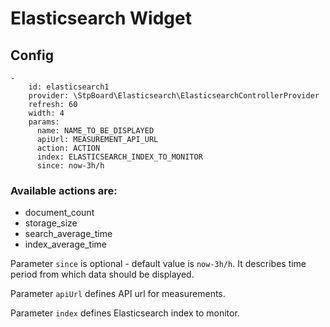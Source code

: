 # Elasticsearch Widget

## Config

```
-
    id: elasticsearch1
    provider: \StpBoard\Elasticsearch\ElasticsearchControllerProvider
    refresh: 60
    width: 4
    params:
      name: NAME_TO_BE_DISPLAYED
      apiUrl: MEASUREMENT_API_URL
      action: ACTION
      index: ELASTICSEARCH_INDEX_TO_MONITOR
      since: now-3h/h
```

### Available actions are:

* document_count
* storage_size
* search_average_time
* index_average_time

Parameter ```since``` is optional - default value is ```now-3h/h```. It describes time period from which data should be displayed.

Parameter ```apiUrl``` defines API url for measurements.

Parameter ```index``` defines Elasticsearch index to monitor.
